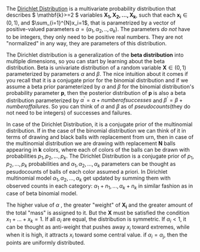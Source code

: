 The [Dirichlet Distribution](https://en.wikipedia.org/wiki/Dirichlet_distribution) is a multivariate probability distribution that describes $ \mathbf{k}>=2 $ variables $\mathbf{X_1,X_2,...,X_k}$, such that each $\mathbf{x_i} \in (0,1)$, and $\sum_{i=1}^{N}x_i=1$, that is parametrized by a vector of positive-valued parameters $\alpha=(\alpha_1,\alpha_2,..,\alpha_k)$. The parameters *do not* have to be integers, they only need to be positive real numbers. They are not "normalized" in any way, they are parameters of this distribution.

The Dirichlet distribution is a generalization of the **beta distribution** into multiple dimensions, so you can start by learning about the beta distribution. Beta is univariate distribution of a random variable $\mathbf{X} \in (0,1)$ parameterized by parameters $\alpha$ and $\beta$. The nice intuition about it comes if you recall that it is a conjugate prior for the binomial distribution and if we assume a beta prior parameterized by $\alpha$ and $\beta$ for the binomial distribution's probability parameter $\mathbf{p}$, then the posterior distribution of $\mathbf{p}$ is also a beta distribution parameterized by $\alpha^{'}=\alpha + number of successes$ and $\beta^{'}=\beta+number of failures$. So you can think of $\alpha$ and $\beta$ as of *pseudocounts*(they do not need to be integers) of successes and failures.

In case of the Dirichlet Distribution, it is a conjugate prior of the multinomial distribution. If in the case of the binomial distribution we can think of it in terms of drawing and black balls with replacement from urn, then in case of the multinomial distribution we are drawing with replacement $\mathbf{N}$ balls appearing in $\mathbf{k}$ colors, where each of colors of the balls can be drawn with probabilities $p_1,p_2,...,p_k$. The Dirichlet Distribution is a conjugate prior of $p_1,p_2,...,p_k$ probabilities and $\alpha_1,\alpha_2,...,\alpha_k$ parameters can be thought as pesudocounts of balls of each color assumed a priori. In Dirichlet multinomial model $\alpha_1,\alpha_2,...,\alpha_k$ get updated by summing them with observed counts in each category: $\alpha_1 + n_1, ...,\alpha_k + n_k$ in similar fashion as in case of beta binomial model.

The higher value of $\alpha$ , the greater "weight" of $\mathbf{X_i}$ and the greater amount of the total "mass" is assigned to it. But the $\mathbf{X}$ must be satisfied the condition $x_1+...+x_k=1$. If all $\alpha_i$ are equal, the distribution is symmetric. If $\alpha_i<1$, it can be thought as anti-weight that pushes away $x_i$ toward extremes, while when it is high, it attracts $x_i$ toward some central value. if $\alpha_i = \alpha_j$, then the points are uniformly distributed. 
